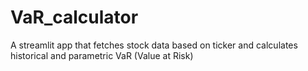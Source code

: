 # VaR_calculator
A streamlit app that fetches stock data based on ticker and calculates historical and parametric VaR (Value at Risk)

